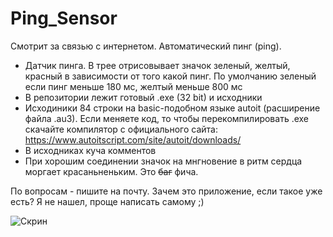 # Ping_Sensor
Смотрит за связью с интернетом. Автоматический пинг (ping).
- Датчик пинга. В трее отрисовывает значок зеленый, желтый, красный в зависимости от того какой пинг. По умолчанию зеленый если пинг меньше 180 мс, желтый меньше 800 мс
- В репозитории лежит готовый .exe (32 bit) и исходники
- Исходиники 84 строки на basic-подобном языке autoit (расширение файла .au3). Если меняете код, то чтобы перекомпилировать .exe скачайте компилятор с официального сайта: https://www.autoitscript.com/site/autoit/downloads/
- В исходниках куча комментов
- При хорошим соединении значок на мнгновение в ритм сердца моргает красаньненьким. Это ~~баг~~  фича.

По вопросам - пишите на почту.
Зачем это приложение, если такое уже есть? Я не нашел, проще написать самому ;)


![Скрин](https://wmpics.pics/di-UDII.png)
